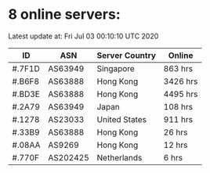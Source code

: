 # 8 online servers:

Latest update at: Fri Jul 03 00:10:10 UTC 2020

| ID | ASN | Server Country | Online |
| -- | --- | -------------- | ------ |
| #.7F1D | AS63949 | Singapore | 863 hrs |
| #.B6F8 | AS63888 | Hong Kong | 3426 hrs |
| #.BD3E | AS63888 | Hong Kong | 4495 hrs |
| #.2A79 | AS63949 | Japan | 108 hrs |
| #.1278 | AS23033 | United States | 911 hrs |
| #.33B9 | AS63888 | Hong Kong | 26 hrs |
| #.08AA | AS9269 | Hong Kong | 12 hrs |
| #.770F | AS202425 | Netherlands | 6 hrs |

